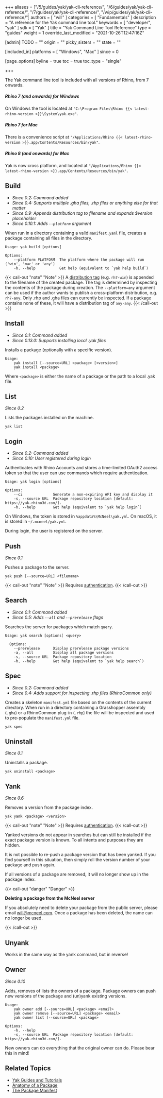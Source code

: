 +++
aliases = ["/5/guides/yak/yak-cli-reference/", "/6/guides/yak/yak-cli-reference/", "/7/guides/yak/yak-cli-reference/", "/wip/guides/yak/yak-cli-reference/"]
authors = [ "will" ]
categories = [ "Fundamentals" ]
description = "A reference for the Yak command line tool."
keywords = [ "developer", "yak" ]
sdk = [ "Yak" ]
title = "Yak Command Line Tool Reference"
type = "guides"
weight = 1
override_last_modified = "2021-10-26T12:47:16Z"

[admin]
TODO = ""
origin = ""
picky_sisters = ""
state = ""

[included_in]
platforms = [ "Windows", "Mac" ]
since = 0

[page_options]
byline = true
toc = true
toc_type = "single"

+++

The Yak command line tool is included with all versions of Rhino, from 7 onwards.

##### Rhino 7 (and onwards) for Windows
On Windows the tool is located at `"C:\Program Files\Rhino {{< latest-rhino-version >}}\System\yak.exe"`.

##### Rhino 7 for Mac
There is a convenience script at `"/Applications/Rhino {{< latest-rhino-version >}}.app/Contents/Resources/bin/yak"`.

##### Rhino 8 (and onwards) for Mac
Yak is now cross platform, and located at `"/Applications/Rhino {{< latest-rhino-version >}}.app/Contents/Resources/bin/yak"`.



## Build

* _Since 0.2: Command added_
* _Since 0.4: Supports multiple .gha files, .rhp files or anything else for that matter_
* _Since 0.9: Appends distribution tag to filename and expands $version placeholder_
* _Since 0.10.1: Adds `--platform` argument_

When run in a directory containing a valid `manifest.yaml` file, creates a package containing all files in the directory.

```commandline
Usage: yak build [options]

Options:
    --platform PLATFORM  The platform where the package will run ('win', 'mac' or 'any')
    -h, --help           Get help (equivalent to `yak help build`)
```

{{< call-out "note" "Note" >}}
  A <a class="alert-link" href="../the-anatomy-of-a-package#distributions">distribution tag</a> (e.g. <code>rh7-win</code>) is appended to the filename of the created package. The tag is determined by inspecting the contents of the package during creation. The <code>&#45;&#45;platform=any</code> argument can be used if the author wants to publish a cross-platform distribution, e.g. <code>rh7-any</code>. Only .rhp and .gha files can currently be inspected. If a package contains none of these, it will have a distribution tag of <code>any-any</code>.
{{< /call-out >}}

<!-- During the build, the component GUID is extracted to help with searching for the package later. -->

## Install

* _Since 0.1: Command added_
* _Since 0.13.0: Supports installing local .yak files_

Installs a package (optionally with a specific version).

```commandline
Usage:
    yak install [--source=URL] <package> [<version>]
    yak install <package>
```

Where `<package>` is either the name of a package or the path to a local .yak file.

## List

_Since 0.2_

Lists the packages installed on the machine.

```commandline
yak list
```

## Login

* _Since 0.2: Command added_
* _Since 0.10: User registered during login_

Authenticates with Rhino Accounts and stores a time-limited OAuth2 access token so that the user can use commands which require authentication.

```commandline
Usage: yak login [options]

Options:
    --ci              Generate a non-expiring API key and display it
    -s, --source URL  Package repository location [default: https://yak.rhino3d.com/].
    -h, --help        Get help (equivalent to `yak help login`)
```

On Windows, the token is stored in `%appdata%\McNeel\yak.yml`. On macOS, it is stored in `~/.mcneel/yak.yml`.

During login, the user is registered on the server.

## Push

_Since 0.1_

Pushes a package to the server.

```commandline
yak push [--source=URL] <filename>
```

{{< call-out "note" "Note" >}}
  Requires <a class="alert-link" href="#login">authentication</a>.
{{< /call-out >}}

## Search

* _Since 0.1: Command added_
* _Since 0.5: Adds `--all` and `--prerelease` flags_

Searches the server for packages which match `query`.

```commandline
Usage: yak search [options] <query>

  Options:
    --prerelease      Display prerelease package versions
    -a, --all         Display all package versions
    -s, --source URL  Package repository location
    -h, --help        Get help (equivalent to `yak help search`)
```

## Spec

* _Since 0.2: Command added_
* _Since 0.4: Adds support for inspecting .rhp files (RhinoCommon only)_

Creates a skeleton `manifest.yml` file based on the contents of the current directory.
When run in a directory containing a Grasshopper assembly (`.gha`) or a RhinoCommon
plug-in (`.rhp`) the file will be inspected and used to pre-populate the `manifest.yml`
file.

```commandline
yak spec
```

## Uninstall

_Since 0.1_

Uninstalls a package.

```commandline
yak uninstall <package>
```
<!-- deactivation fallback removed in v0.6-->
<!-- {{< call-out "note" "Note" >}}
  Since 0.3, Yak will attempt to remove the package from the machine. If this isn't possible -- likely because Rhino is running -- then the package will be <em>deactivated</em> instead.
{{< /call-out >}} -->

## Yank

_Since 0.6_

Removes a version from the package index.

```commandline
yak yank <package> <version>
```

{{< call-out "note" "Note" >}}
  Requires <a class="alert-link" href="#login">authentication</a>.
{{< /call-out >}}

Yanked versions do not appear in searches but can still be installed if the exact package version is known. To all intents and purposes they are hidden.

It is not possible to re-push a package version that has been yanked. If you find yourself in this situation, then simply roll the version number of your package and push again.

If all versions of a package are removed, it will no longer show up in the package index.

{{< call-out "danger" "Danger" >}}
  <p><strong>Deleting a package from the McNeel server</strong></p>
  <p>If you absolutely need to delete your package from the public server, please email <a href="mailto:will@mcneel.com">will@mcneel.com</a>. Once a package has been deleted, the name can no longer be used.</p>
{{< /call-out >}}

## Unyank

Works in the same way as the yank command, but in reverse!

## Owner

_Since 0.10_

Adds, removes of lists the owners of a package. Package owners can push new versions of the package and (un)yank existing versions.

```commandline
Usage:
    yak owner add [--source=URL] <package> <email>
    yak owner remove [--source=URL] <package> <email>
    yak owner list [--source=URL] <package>
    
Options:
    -h, --help
    -s, --source URL  Package repository location [default: https://yak.rhino3d.com/].
```

New owners can do everything that the original owner can do. Please bear this in mind!

## Related Topics

- [Yak Guides and Tutorials](/guides/yak/)
- [Anatomy of a Package](/guides/yak/the-anatomy-of-a-package/)
- [The Package Manifest](/guides/yak/the-package-manifest/)
